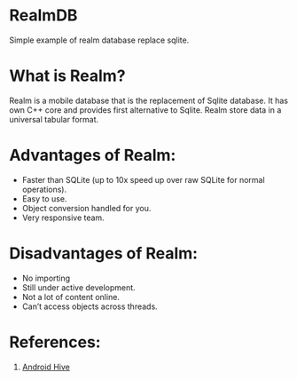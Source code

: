 # RealmDB
Simple example of realm database replace sqlite.
# What is Realm?
Realm is a mobile database that is the replacement of Sqlite database. It has own C++ core and provides first alternative to Sqlite. Realm store data in a universal tabular format. 
# Advantages of Realm:
- Faster than SQLite (up to 10x speed up over raw SQLite for normal operations).
- Easy to use.
- Object conversion handled for you.
- Very responsive team.
# Disadvantages of Realm:
- No importing
- Still under active development.
- Not a lot of content online.
- Can’t access objects across threads. 

# References:
1.  [Android Hive](https://www.androidhive.info/2016/05/android-working-with-realm-database-replacing-sqlite-core-data/) 
